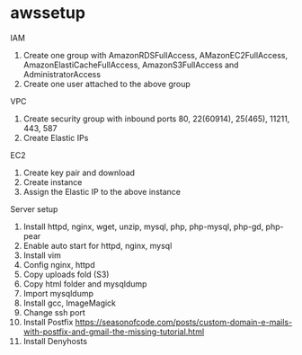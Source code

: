 # awssetup
IAM
1. Create one group with AmazonRDSFullAccess, AMazonEC2FullAccess, AmazonElastiCacheFullAccess, AmazonS3FullAccess and AdministratorAccess
2. Create one user attached to the above group

VPC
1. Create security group with inbound ports 80, 22(60914), 25(465), 11211, 443, 587
2. Create Elastic IPs

EC2
1. Create key pair and download
2. Create instance
3. Assign the Elastic IP to the above instance

Server setup
1. Install httpd, nginx, wget, unzip, mysql, php, php-mysql, php-gd, php-pear
2. Enable auto start for httpd, nginx, mysql
3. Install vim
4. Config nginx, httpd
5. Copy uploads fold (S3)
6. Copy html folder and mysqldump
7. Import mysqldump
8. Install gcc, ImageMagick
9. Change ssh port
10. Install Postfix https://seasonofcode.com/posts/custom-domain-e-mails-with-postfix-and-gmail-the-missing-tutorial.html
11. Install Denyhosts
